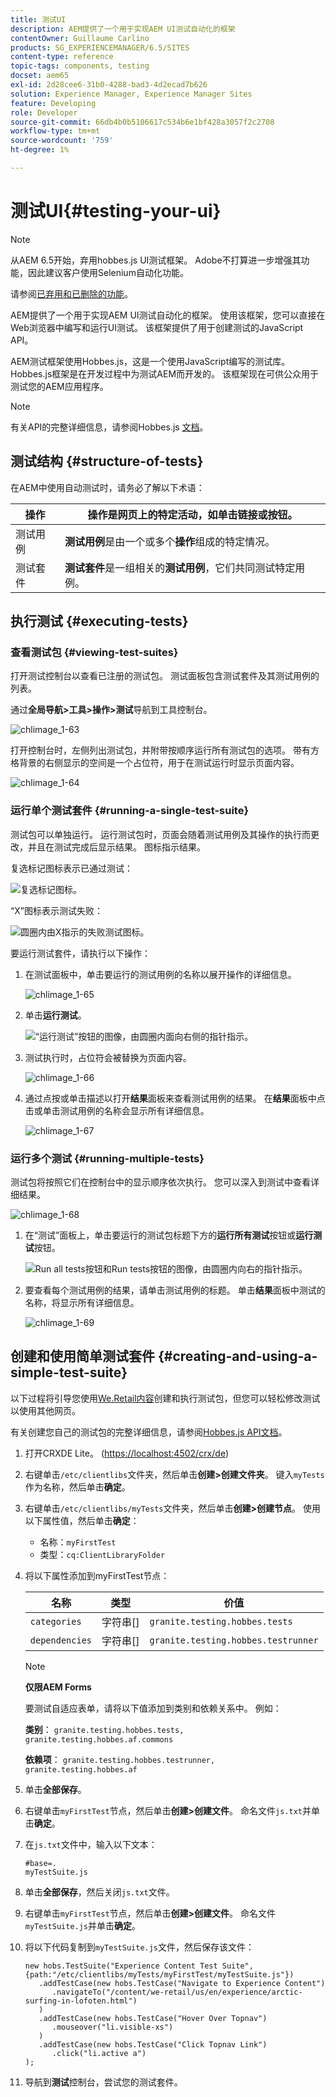 ```yaml
---
title: 测试UI
description: AEM提供了一个用于实现AEM UI测试自动化的框架
contentOwner: Guillaume Carlino
products: SG_EXPERIENCEMANAGER/6.5/SITES
content-type: reference
topic-tags: components, testing
docset: aem65
exl-id: 2d28cee6-31b0-4288-bad3-4d2ecad7b626
solution: Experience Manager, Experience Manager Sites
feature: Developing
role: Developer
source-git-commit: 66db4b0b5106617c534b6e1bf428a3057f2c2708
workflow-type: tm+mt
source-wordcount: '759'
ht-degree: 1%

---
```


# 测试UI{#testing-your-ui}

>[!NOTE]
>
>从AEM 6.5开始，弃用hobbes.js UI测试框架。 Adobe不打算进一步增强其功能，因此建议客户使用Selenium自动化功能。
>
>请参阅[已弃用和已删除的功能](/help/release-notes/deprecated-removed-features.md)。

AEM提供了一个用于实现AEM UI测试自动化的框架。 使用该框架，您可以直接在Web浏览器中编写和运行UI测试。 该框架提供了用于创建测试的JavaScript API。

AEM测试框架使用Hobbes.js，这是一个使用JavaScript编写的测试库。 Hobbes.js框架是在开发过程中为测试AEM而开发的。 该框架现在可供公众用于测试您的AEM应用程序。

>[!NOTE]
>
>有关API的完整详细信息，请参阅Hobbes.js [文档](https://developer.adobe.com/experience-manager/reference-materials/6-5/test-api/index.html)。

## 测试结构 {#structure-of-tests}

在AEM中使用自动测试时，请务必了解以下术语：

| 操作 | **操作**&#x200B;是网页上的特定活动，如单击链接或按钮。 |
|---|---|
| 测试用例 | **测试用例**&#x200B;是由一个或多个&#x200B;**操作**&#x200B;组成的特定情况。 |
| 测试套件 | **测试套件**&#x200B;是一组相关的&#x200B;**测试用例**，它们共同测试特定用例。 |

## 执行测试 {#executing-tests}

### 查看测试包 {#viewing-test-suites}

打开测试控制台以查看已注册的测试包。 测试面板包含测试套件及其测试用例的列表。

通过&#x200B;**全局导航>工具>操作>测试**&#x200B;导航到工具控制台。

![chlimage_1-63](assets/chlimage_1-63.png)

打开控制台时，左侧列出测试包，并附带按顺序运行所有测试包的选项。 带有方格背景的右侧显示的空间是一个占位符，用于在测试运行时显示页面内容。

![chlimage_1-64](assets/chlimage_1-64.png)

### 运行单个测试套件 {#running-a-single-test-suite}

测试包可以单独运行。 运行测试包时，页面会随着测试用例及其操作的执行而更改，并且在测试完成后显示结果。 图标指示结果。

复选标记图标表示已通过测试：

![复选标记图标。](do-not-localize/chlimage_1-2.png)

“X”图标表示测试失败：

![圆圈内由X指示的失败测试图标。](do-not-localize/chlimage_1-3.png)

要运行测试套件，请执行以下操作：

1. 在测试面板中，单击要运行的测试用例的名称以展开操作的详细信息。

   ![chlimage_1-65](assets/chlimage_1-65.png)

1. 单击&#x200B;**运行测试**。

   ![“运行测试”按钮的图像，由圆圈内面向右侧的指针指示。](do-not-localize/chlimage_1-4.png)

1. 测试执行时，占位符会被替换为页面内容。

   ![chlimage_1-66](assets/chlimage_1-66.png)

1. 通过点按或单击描述以打开&#x200B;**结果**&#x200B;面板来查看测试用例的结果。 在&#x200B;**结果**&#x200B;面板中点击或单击测试用例的名称会显示所有详细信息。

   ![chlimage_1-67](assets/chlimage_1-67.png)

### 运行多个测试 {#running-multiple-tests}

测试包将按照它们在控制台中的显示顺序依次执行。 您可以深入到测试中查看详细结果。

![chlimage_1-68](assets/chlimage_1-68.png)

1. 在“测试”面板上，单击要运行的测试包标题下方的&#x200B;**运行所有测试**&#x200B;按钮或&#x200B;**运行测试**&#x200B;按钮。

   ![Run all tests按钮和Run tests按钮的图像，由圆圈内向右的指针指示。](do-not-localize/chlimage_1-5.png)

1. 要查看每个测试用例的结果，请单击测试用例的标题。 单击&#x200B;**结果**&#x200B;面板中测试的名称，将显示所有详细信息。

   ![chlimage_1-69](assets/chlimage_1-69.png)

## 创建和使用简单测试套件 {#creating-and-using-a-simple-test-suite}

以下过程将引导您使用[We.Retail内容](/help/sites-developing/we-retail.md)创建和执行测试包，但您可以轻松修改测试以使用其他网页。

有关创建您自己的测试包的完整详细信息，请参阅[Hobbes.js API文档](https://developer.adobe.com/experience-manager/reference-materials/6-5/test-api/index.html)。

1. 打开CRXDE Lite。 ([https://localhost:4502/crx/de](https://localhost:4502/crx/de))
1. 右键单击`/etc/clientlibs`文件夹，然后单击&#x200B;**创建>创建文件夹**。 键入`myTests`作为名称，然后单击&#x200B;**确定**。
1. 右键单击`/etc/clientlibs/myTests`文件夹，然后单击&#x200B;**创建>创建节点**。 使用以下属性值，然后单击&#x200B;**确定**：

   * 名称：`myFirstTest`
   * 类型：`cq:ClientLibraryFolder`

1. 将以下属性添加到myFirstTest节点：

   | 名称 | 类型 | 价值 |
   |---|---|---|
   | `categories` | 字符串[] | `granite.testing.hobbes.tests` |
   | `dependencies` | 字符串[] | `granite.testing.hobbes.testrunner` |

   >[!NOTE]
   >
   >**仅限AEM Forms**
   >
   >
   >要测试自适应表单，请将以下值添加到类别和依赖关系中。 例如：
   >
   >
   >**类别**： `granite.testing.hobbes.tests, granite.testing.hobbes.af.commons`
   >
   >
   >**依赖项**： `granite.testing.hobbes.testrunner, granite.testing.hobbes.af`

1. 单击&#x200B;**全部保存**。
1. 右键单击`myFirstTest`节点，然后单击&#x200B;**创建>创建文件**。 命名文件`js.txt`并单击&#x200B;**确定**。
1. 在`js.txt`文件中，输入以下文本：

   ```
   #base=.
   myTestSuite.js
   ```

1. 单击&#x200B;**全部保存**，然后关闭`js.txt`文件。
1. 右键单击`myFirstTest`节点，然后单击&#x200B;**创建>创建文件**。 命名文件`myTestSuite.js`并单击&#x200B;**确定**。
1. 将以下代码复制到`myTestSuite.js`文件，然后保存该文件：

   ```
   new hobs.TestSuite("Experience Content Test Suite", {path:"/etc/clientlibs/myTests/myFirstTest/myTestSuite.js"})
      .addTestCase(new hobs.TestCase("Navigate to Experience Content")
         .navigateTo("/content/we-retail/us/en/experience/arctic-surfing-in-lofoten.html")
      )
      .addTestCase(new hobs.TestCase("Hover Over Topnav")
         .mouseover("li.visible-xs")
      )
      .addTestCase(new hobs.TestCase("Click Topnav Link")
         .click("li.active a")
   );
   ```

1. 导航到&#x200B;**测试**&#x200B;控制台，尝试您的测试套件。
